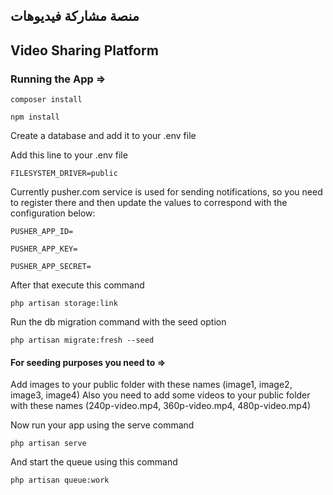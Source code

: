 ## منصة مشاركة فيديوهات  
## Video Sharing Platform

### Running the App =>

`composer install`

`npm install`
 
Create a database and add it to your .env file

Add this line to your .env file

`FILESYSTEM_DRIVER=public`

Currently pusher.com service is used for sending notifications, so you need to register there and then
update the values to correspond with the configuration below:

`PUSHER_APP_ID=`

`PUSHER_APP_KEY=` 

`PUSHER_APP_SECRET=`

After that execute this command

`php artisan storage:link`

Run the db migration command with the seed option

`php artisan migrate:fresh --seed`

#### For seeding purposes you need to =>
Add images to your public folder with these names (image1, image2, image3, image4)
Also you need to add some videos to your public folder with these names (240p-video.mp4, 360p-video.mp4, 480p-video.mp4)

Now run your app using the serve command

`php artisan serve`

And start the queue using this command

`php artisan queue:work`
